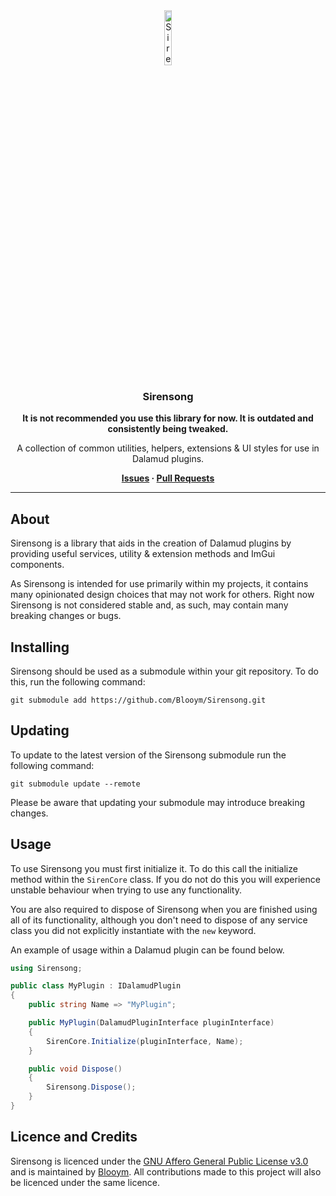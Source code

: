 <div align="center">

<img src="./.assets/Icons/icon.png" alt="Sirensong Icon" width="15%" />

### Sirensong

**It is not recommended you use this library for now. It is outdated and consistently being tweaked.**

A collection of common utilities, helpers, extensions & UI styles for use in Dalamud plugins.

**[Issues](https://github.com/Blooym/Sirensong/issues) · [Pull Requests](https://github.com/Blooym/Sirensong/pulls)**

</div>

---

## About

Sirensong is a library that aids in the creation of Dalamud plugins by providing useful services, utility & extension methods and ImGui components.

As Sirensong is intended for use primarily within my projects, it contains many opinionated design choices that may not work for others. Right now Sirensong is not considered stable and, as such, may contain many breaking changes or bugs.

## Installing

Sirensong should be used as a submodule within your git repository. To do this, run the following command:

```
git submodule add https://github.com/Blooym/Sirensong.git
```

## Updating

To update to the latest version of the Sirensong submodule run the following command:

```
git submodule update --remote
```

Please be aware that updating your submodule may introduce breaking changes.

## Usage

To use Sirensong you must first initialize it. To do this call the initialize method within the `SirenCore` class. If you do not do this you will experience unstable behaviour when trying to use any functionality.

You are also required to dispose of Sirensong when you are finished using all of its functionality, although you don't need to dispose of any service class you did not explicitly instantiate with the `new` keyword.

An example of usage within a Dalamud plugin can be found below.

```csharp
using Sirensong;

public class MyPlugin : IDalamudPlugin
{
    public string Name => "MyPlugin";

    public MyPlugin(DalamudPluginInterface pluginInterface)
    {
        SirenCore.Initialize(pluginInterface, Name);
    }

    public void Dispose()
    {
        Sirensong.Dispose();
    }
}
```

## Licence and Credits

Sirensong is licenced under the [GNU Affero General Public License v3.0](./LICENSE) and is maintained by [Blooym](https://github.com/Blooym). All contributions made to this project will also be licenced under the same licence.
